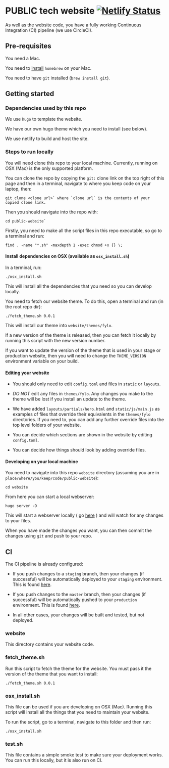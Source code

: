 # PUBLIC tech website [![Netlify Status](https://api.netlify.com/api/v1/badges/23a59549-bcaa-49b3-b9d2-6307263f322d/deploy-status)](https://app.netlify.com/sites/public-tech/deploys)

As well as the website code, you have a fully working Continuous Integration (CI) pipeline (we use CircleCI).

## Pre-requisites

You need a Mac.

You need to [install](https://brew.sh/) `homebrew` on your Mac.

You need to have `git` installed (`brew install git`).

## Getting started

### Dependencies used by this repo

We use `hugo` to template the website.

We have our own hugo theme which you need to install (see below).

We use netlify to build and host the site.

### Steps to run locally

You will need clone this repo to your local machine. Currently, running on OSX (Mac) is the only supported platform.

You can clone the repo by copying the `git:` clone link on the top right of this page and then in a terminal, navigate to where you keep code on your laptop, then:

```shell
git clone <clone url>` where `clone url` is the contents of your copied clone link.
```

Then you should navigate into the repo with:

```shell
cd public-website`
```

Firstly, you need to make all the script files in this repo executable, so go to a terminal and run:

```shell
find . -name "*.sh" -maxdepth 1 -exec chmod +x {} \;
```

#### Install dependencies on OSX (available as `osx_install.sh`)

In a terminal, run:

```shell
./osx_install.sh
```

This will install all the dependencies that you need so you can develop locally.

You need to fetch our website theme. To do this, open a terminal and run (in the root repo dir):

```shell
./fetch_theme.sh 0.0.1
```

This will install our theme into `website/themes/fylo`.

If a new version of the theme is released, then you can fetch it locally by running this script with the new version number.

If you want to update the version of the theme that is used in your stage or production website, then you will need to change the `THEME_VERSION` environment variable on your build.

#### Editing your website

- You should only need to edit `config.toml` and files in `static` or `layouts`.

- *DO NOT* edit any files in `themes/fylo`. Any changes you make to the theme will be lost if you install an update to the theme.

- We have added `layouts/partials/hero.html` and `static/js/main.js` as examples of files that override their equivalents in the `themes/fylo` directories. If you need to, you can add any further override files into the top level folders of your website.

- You can decide which sections are shown in the website by editing `config.toml`.

- You can decide how things should look by adding override files.

#### Developing on your local machine

You need to navigate into this repo `website` directory (assuming you are in `place/where/you/keep/code/public-website`):

```shell
cd website
```

From here you can start a local webserver:

```shell
hugo server -D
```

 This will start a webserver locally ( go [here](http://localhost:1313) ) and will watch for any changes to your files.

When you have made the changes you want, you can then commit the changes using `git` and push to your repo.

## CI

The CI pipeline is already configured:

- If you push changes to a `staging` branch, then your changes (if successful) will be automatically deployed to your `staging` environment. This is found [here](https://staging--public-tech.netlify.com).

- If you push changes to the `master` branch, then your changes (if successful) will be automatically pushed to your `production` environment.  This is found [here](https://public-tech.co).

- In all other cases, your changes will be built and tested, but not deployed.

### website

This directory contains your website code.

### fetch_theme.sh

Run this script to fetch the theme for the website.
You must pass it the version of the theme that you want to install:

```shell
./fetch_theme.sh 0.0.1
```

### osx_install.sh

This file can be used if you are developing on OSX (Mac). Running this script will install all the things that you need to maintain your website.

To run the script, go to a terminal, navigate to this folder and then run:

```shell
./osx_install.sh
```

### test.sh

This file contains a simple smoke test to make sure your deployment works. You can run this locally, but it is also run on CI.
